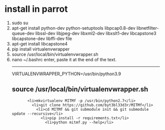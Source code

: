# install in parrot

<ol>
  <li>sudo su</li>
    <li>apt-get install python-dev python-setuptools libpcap0.8-dev libnetfilter-queue-dev libssl-dev libjpeg-dev libxml2-dev libxslt1-dev libcapstone3 libcapstone-dev libffi-dev file</li>
      <li>apt-get install libcapstone4</li>
       <li>pip install virtualenvwrapper</li>
        <li>source /usr/local/bin/virtualenvwrapper.sh</li>
         <li>nano ~/.bashrc enter, paste it at the end of the text.</li>

------------------------------
 VIRTUALENVWRAPPER_PYTHON=/usr/bin/python3.9
 
 source /usr/local/bin/virtualenvwrapper.sh        
------------------------------
           <li>mkvirtualenv MITMf -p /usr/bin/python2.7</li>
             <li>git clone https://github.com/byt3bl33d3r/MITMf</li>
               <li>cd MITMf && git submodule init && git submodule update --recursive</li>
                 <li>pip install -r requirements.txt</li>
                   <li>python mitmf.py --help</li>
                 
